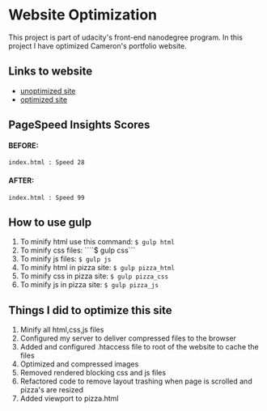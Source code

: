 # Website Optimization

This project is part of udacity's front-end nanodegree program.
In this project I have optimized Cameron's portfolio website.

## Links to website

* [unoptimized site](http://cameronwp.github.io/udportfolio/index.html)
* [optimized site](http://waseemahmed.in/cam_perf/index.html)


## PageSpeed Insights Scores
	
#### BEFORE:
	index.html : Speed 28
#### AFTER:
	index.html : Speed 99

## How to use gulp
 
 1. To minify html use this command:
 	```$ gulp html```
 2. To minify css files: 
    ````$ gulp css```
 3. To minify js files:
 	```$ gulp js```
 4. To minify html in pizza site: 
 	```$ gulp pizza_html```
 5. To minify css in pizza site:
 	```$ gulp pizza_css```
 6. To minify js in pizza site:
 	```$ gulp pizza_js```


## Things I did to optimize this site

 1. Minify all html,css,js files
 2. Configured my server to deliver compressed files to the browser
 3. Added and configured .htaccess file to root of the website to cache the files
 4. Optimized and compressed images
 5. Removed rendered blocking css and js files
 6. Refactored code to remove layout trashing when page is scrolled and pizza's are resized
 7. Added viewport to pizza.html